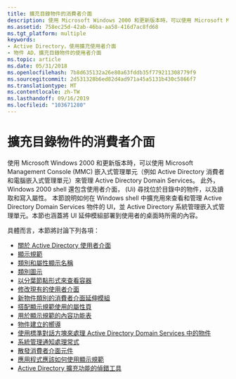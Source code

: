 ```yaml
---
title: 擴充目錄物件的消費者介面
description: 使用 Microsoft Windows 2000 和更新版本時，可以使用 Microsoft Management Console (MMC) 嵌入式管理單元（例如 Active Directory 消費者和電腦嵌入式管理單元）來管理 Active Directory Domain Services。
ms.assetid: 758ec25d-42ab-46ba-aa58-416d7ac8fd68
ms.tgt_platform: multiple
keywords:
- Active Directory，使用擴充使用者介面
- 物件 AD，擴充目錄物件的使用者介面
ms.topic: article
ms.date: 05/31/2018
ms.openlocfilehash: 7b8d635132a26e80a63fddb35f779211308779f9
ms.sourcegitcommit: 2d531328b6ed82d4ad971a45a5131b430c5866f7
ms.translationtype: MT
ms.contentlocale: zh-TW
ms.lasthandoff: 09/16/2019
ms.locfileid: "103671280"
---
```

# <a name="extending-the-user-interface-for-directory-objects"></a>擴充目錄物件的消費者介面

使用 Microsoft Windows 2000 和更新版本時，可以使用 Microsoft Management Console (MMC) 嵌入式管理單元（例如 Active Directory 消費者和電腦嵌入式管理單元）來管理 Active Directory Domain Services。 此外，Windows 2000 shell 還包含使用者介面， (Ui) 尋找位於目錄中的物件，以及讀取和寫入屬性。 本節說明如何在 Windows shell 中擴充用來查看和管理 Active Directory Domain Services 物件的 UI，並 Active Directory 系統管理嵌入式管理單元。本節也涵蓋將 UI 延伸模組部署到使用者的桌面時所需的內容。

具體而言，本節將討論下列各項：

-   [關於 Active Directory 使用者介面](about-the-user-interfaces-of-active-directory-domain-services.md)
-   [顯示規範](display-specifiers.md)
-   [類別和屬性顯示名稱](class-and-attribute-display-names.md)
-   [類別圖示](class-icons.md)
-   [以分葉節點形式來查看容器](viewing-containers-as-leaf-nodes.md)
-   [修改現有的使用者介面](modifying-existing-user-interfaces.md)
-   [新物件類別的消費者介面延伸模組](user-interface-extension-for-new-object-classes.md)
-   [搭配顯示規範使用的屬性頁](property-pages-for-use-with-display-specifiers.md)
-   [用於顯示規範的內容功能表](context-menus-for-use-with-display-specifiers.md)
-   [物件建立的嚮導](object-creation-wizards.md)
-   [使用標準對話方塊來處理 Active Directory Domain Services 中的物件](using-standard-dialog-boxes-to-handle-objects-in-active-directory-domain-services.md)
-   [系統管理通知處理常式](administrative-notification-handlers.md)
-   [散發消費者介面元件](distributing-user-interface-components.md)
-   [應用程式應該如何使用顯示規範](how-applications-should-use-display-specifiers.md)
-   [Active Directory 擴充功能的偵錯工具](debugging-an-active-directory-extension.md)

 

 




